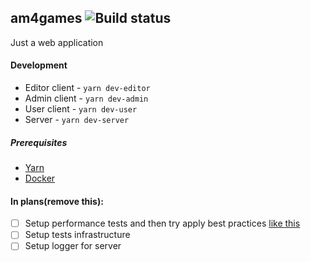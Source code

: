 ## am4games ![Build status](https://travis-ci.com/khajjit/am4games.svg?branch=master)

Just a web application

#### Development

- Editor client - `yarn dev-editor`
- Admin client - `yarn dev-admin`
- User client - `yarn dev-user`
- Server - `yarn dev-server`

##### Prerequisites

- [Yarn](https://yarnpkg.com)
- [Docker](https://www.docker.com/)


#### In plans(remove this):

- [ ] Setup performance tests and then try apply best practices [like this](http://expressjs.com/en/advanced/best-practice-performance.html)
- [ ] Setup tests infrastructure
- [ ] Setup logger for server
